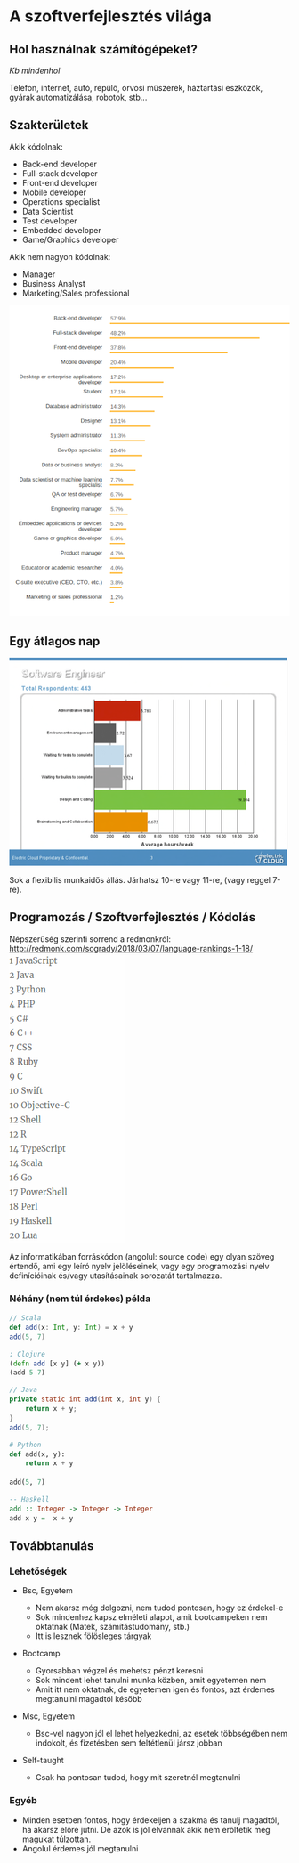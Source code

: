 # A szoftverfejlesztés világa

## Hol használnak számítógépeket?
_Kb mindenhol_

Telefon, internet, autó, repülő, orvosi műszerek, háztartási eszközök, gyárak automatizálása, robotok, stb...

## Szakterületek

Akik kódolnak:
* Back-end developer
* Full-stack developer
* Front-end developer
* Mobile developer
* Operations specialist
* Data Scientist
* Test developer
* Embedded developer
* Game/Graphics developer

Akik nem nagyon kódolnak:
* Manager
* Business Analyst
* Marketing/Sales professional

![stackoverflow](devs.png)


## Egy átlagos nap

![workday](workday.png)

Sok a flexibilis munkaidős állás. Járhatsz 10-re vagy 11-re, (vagy reggel 7-re).

## Programozás / Szoftverfejlesztés / Kódolás

Népszerűség szerinti sorrend a redmonkról:
http://redmonk.com/sogrady/2018/03/07/language-rankings-1-18/
![langs](langs.png)

Az informatikában forráskódon (angolul: source code) egy olyan szöveg értendő, ami egy leíró nyelv jelöléseinek, vagy egy programozási nyelv definícióinak és/vagy utasításainak sorozatát tartalmazza.

### Néhány (nem túl érdekes) példa
```scala
// Scala
def add(x: Int, y: Int) = x + y
add(5, 7)
```

```clojure
; Clojure
(defn add [x y] (+ x y))
(add 5 7)
```

```java
// Java
private static int add(int x, int y) {
    return x + y;
}
add(5, 7);
```

```python
# Python
def add(x, y):
    return x + y

add(5, 7)
```

```haskell
-- Haskell
add :: Integer -> Integer -> Integer
add x y =  x + y
```

## Továbbtanulás

### Lehetőségek
* Bsc, Egyetem
    * Nem akarsz még dolgozni, nem tudod pontosan, hogy ez érdekel-e
    * Sok mindenhez kapsz elméleti alapot, amit bootcampeken nem oktatnak (Matek, számítástudomány, stb.)
    * Itt is lesznek fölösleges tárgyak

* Bootcamp
    * Gyorsabban végzel és mehetsz pénzt keresni
    * Sok mindent lehet tanulni munka közben, amit egyetemen nem
    * Amit itt nem oktatnak, de egyetemen igen és fontos, azt érdemes megtanulni magadtól később

* Msc, Egyetem
    * Bsc-vel nagyon jól el lehet helyezkedni, az esetek többségében nem indokolt, és fizetésben sem feltétlenül jársz jobban

* Self-taught 
    * Csak ha pontosan tudod, hogy mit szeretnél megtanulni
    

### Egyéb
* Minden esetben fontos, hogy érdekeljen a szakma és tanulj magadtól, ha akarsz előre jutni. De azok is jól elvannak akik nem erőltetik meg magukat túlzottan.
* Angolul érdemes jól megtanulni